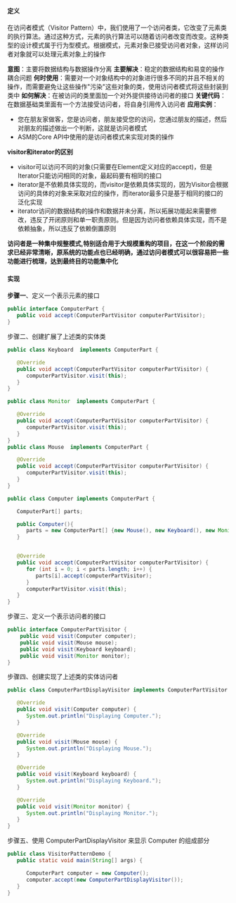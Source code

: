 #### 定义
在访问者模式（Visitor Pattern）中，我们使用了一个访问者类，它改变了元素类的执行算法。通过这种方式，元素的执行算法可以随着访问者改变而改变。这种类型的设计模式属于行为型模式。根据模式，元素对象已接受访问者对象，这样访问者对象就可以处理元素对象上的操作

**意图**：主要将数据结构与数据操作分离
**主要解决**：稳定的数据结构和易变的操作耦合问题
**何时使用**：需要对一个对象结构中的对象进行很多不同的并且不相关的操作，而需要避免让这些操作"污染"这些对象的类，使用访问者模式将这些封装到类中
**如何解决**：在被访问的类里面加一个对外提供接待访问者的接口
**关键代码**：在数据基础类里面有一个方法接受访问者，将自身引用传入访问者
**应用实例**：
- 您在朋友家做客，您是访问者，朋友接受您的访问，您通过朋友的描述，然后对朋友的描述做出一个判断，这就是访问者模式
- ASM的Core API中使用的是访问者模式来实现对类的操作


**visitor和iterator的区别**
- visitor可以访问不同的对象(只需要在Element定义对应的accept)，但是Iterator只能访问相同的对象，最起码要有相同的接口
- iterator是不依赖具体实现的，而visitor是依赖具体实现的，因为Visitor会根据访问的具体的对象来采取对应的操作，而iterator最多只是基于相同的接口的泛化实现
- iterator访问的数据结构的操作和数据并未分离，所以拓展功能起来需要修改，违反了开闭原则和单一职责原则。但是因为访问者依赖具体实现，而不是依赖抽象，所以违反了依赖倒置原则

**访问者是一种集中规整模式,特别适合用于大规模重构的项目，在这一个阶段的需求已经非常清晰，原系统的功能点也已经明确，通过访问者模式可以很容易把一些功能进行梳理，达到最终目的功能集中化**

#### 实现
**步骤一**、定义一个表示元素的接口
```java
public interface ComputerPart {
   public void accept(ComputerPartVisitor computerPartVisitor);
}
```
步骤二、创建扩展了上述类的实体类
```java
public class Keyboard  implements ComputerPart {

   @Override
   public void accept(ComputerPartVisitor computerPartVisitor) {
      computerPartVisitor.visit(this);
   }
}

public class Monitor  implements ComputerPart {

   @Override
   public void accept(ComputerPartVisitor computerPartVisitor) {
      computerPartVisitor.visit(this);
   }
}
public class Mouse  implements ComputerPart {

   @Override
   public void accept(ComputerPartVisitor computerPartVisitor) {
      computerPartVisitor.visit(this);
   }
}

public class Computer implements ComputerPart {

   ComputerPart[] parts;

   public Computer(){
      parts = new ComputerPart[] {new Mouse(), new Keyboard(), new Monitor()};
   }


   @Override
   public void accept(ComputerPartVisitor computerPartVisitor) {
      for (int i = 0; i < parts.length; i++) {
         parts[i].accept(computerPartVisitor);
      }
      computerPartVisitor.visit(this);
   }
}
```
步骤三、定义一个表示访问者的接口
```java
public interface ComputerPartVisitor {
    public void visit(Computer computer);
    public void visit(Mouse mouse);
    public void visit(Keyboard keyboard);
    public void visit(Monitor monitor);
}
```
步骤四、创建实现了上述类的实体访问者
```java
public class ComputerPartDisplayVisitor implements ComputerPartVisitor {

   @Override
   public void visit(Computer computer) {
      System.out.println("Displaying Computer.");
   }

   @Override
   public void visit(Mouse mouse) {
      System.out.println("Displaying Mouse.");
   }

   @Override
   public void visit(Keyboard keyboard) {
      System.out.println("Displaying Keyboard.");
   }

   @Override
   public void visit(Monitor monitor) {
      System.out.println("Displaying Monitor.");
   }
}
```
步骤五、使用 ComputerPartDisplayVisitor 来显示 Computer 的组成部分
```java
public class VisitorPatternDemo {
   public static void main(String[] args) {

      ComputerPart computer = new Computer();
      computer.accept(new ComputerPartDisplayVisitor());
   }
}
```

